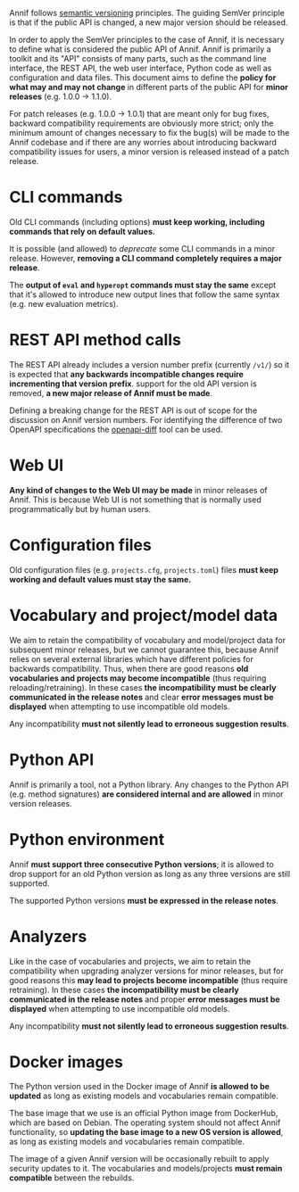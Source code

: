 Annif follows [semantic versioning](https://semver.org/) principles. The guiding SemVer principle is that if the public API is changed, a new major version should be released. 

In order to apply the SemVer principles to the case of Annif, it is necessary to define what is considered the public API of Annif. Annif is primarily a toolkit and its "API" consists of many parts, such as the command line interface, the REST API, the web user interface, Python code as well as configuration and data files. This document aims to define the **policy for what may and may not change** in different parts of the public API for **minor releases** (e.g. 1.0.0 -> 1.1.0).

For patch releases (e.g. 1.0.0 -> 1.0.1) that are meant only for bug fixes, backward compatibility requirements are obviously more strict; only the minimum amount of changes necessary to fix the bug(s) will be made to the Annif codebase and if there are any worries about introducing backward compatibility issues for users, a minor version is released instead of a patch release.

# CLI commands

Old CLI commands (including options) **must keep working, including commands that rely on default values.**

It is possible (and allowed) to _deprecate_ some CLI commands in a minor release. However, **removing a CLI command completely requires a major release**.

The **output of `eval` and `hyperopt` commands must stay the same** except that it's allowed to introduce new output lines that follow the same syntax (e.g. new evaluation metrics).

# REST API method calls

The REST API already includes a version number prefix (currently `/v1/`) so it is expected that **any backwards incompatible changes require incrementing that version prefix**. support for the old API version is removed, **a new major release of Annif must be made**. 

Defining a breaking change for the REST API is out of scope for the discussion on Annif version numbers. For identifying the difference of two OpenAPI specifications the [openapi-diff](https://github.com/OpenAPITools/openapi-diff) tool can be used.

# Web UI

**Any kind of changes to the Web UI may be made** in minor releases of Annif. This is because Web UI is not something that is normally used programmatically but by human users.

# Configuration files

Old configuration files (e.g. `projects.cfg`, `projects.toml`) files **must keep working and default values must stay the same.**

# Vocabulary and project/model data

We aim to retain the compatibility of vocabulary and model/project data for subsequent minor releases, but we cannot guarantee this, because Annif relies on several external libraries which have different policies for backwards compatibility. Thus, when there are good reasons **old vocabularies and projects may become incompatible** (thus requiring reloading/retraining). In these cases **the incompatibility must be clearly communicated in the release notes** and clear **error messages must be displayed** when attempting to use incompatible old models.

Any incompatibility **must not silently lead to erroneous suggestion results**.

# Python API

Annif is primarily a tool, not a Python library. Any changes to the Python API (e.g. method signatures) **are considered internal and are allowed** in minor version releases.

# Python environment

Annif **must support three consecutive Python versions**; it is allowed to drop support for an old Python version as long as any three versions are still supported.

The supported Python versions **must be expressed in the release notes**.

# Analyzers

Like in the case of vocabularies and projects, we aim to retain the compatibility when upgrading analyzer versions for minor releases, but for good reasons this **may lead to projects become incompatible** (thus require retraining). In these cases **the incompatibility must be clearly communicated in the release notes** and proper **error messages must be displayed** when attempting to use incompatible old models.

Any incompatibility **must not silently lead to erroneous suggestion results**.

# Docker images

The Python version used in the Docker image of Annif **is allowed to be updated** as long as existing models and vocabularies remain compatible.

The base image that we use is an official Python image from DockerHub, which are based on Debian. The operating system should not affect Annif functionality, so **updating the base image to a new OS version is allowed**, as long as existing models and vocabularies remain compatible.

The image of a given Annif version will be occasionally rebuilt to apply security updates to it. The vocabularies and models/projects **must remain compatible** between the rebuilds.
